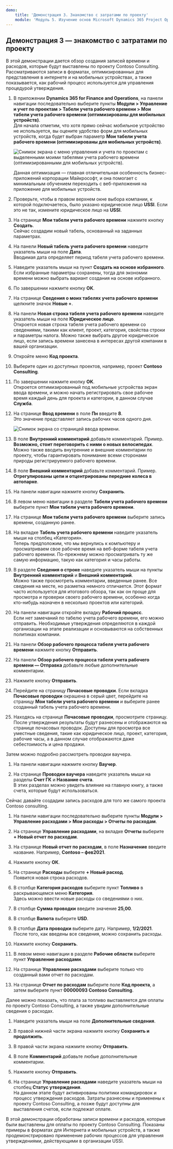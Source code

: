 ```yaml
---
demo:
    title: 'Демонстрация 3. Знакомство с затратами по проекту'
    module: 'Модуль 5. Изучение основ Microsoft Dynamics 365 Project Operations'
---
```


## Демонстрация 3 — знакомство с затратами по проекту

В этой демонстрации дается обзор создания записей времени и расходов, которые будут выставлены по проекту Contoso Consulting. Рассматриваются записи в форматах, оптимизированных для представления в интернете и на мобильных устройствах, а также показывается, как рабочий процесс используется для управления процедурой утверждения.

1. В приложении **Dynamics 365 for Finance and Operations**, на панели навигации последовательно выберите пункты **Модули > Управление и учет по проектам > Табели учета рабочего времени > Мои табели учета рабочего времени (оптимизированы для мобильных устройств)**.  
    Для начала отметим, что хотя прямо сейчас мобильное устройство не используется, вы оцените удобство форм для мобильных устройств, когда будет выбран параметр **Мои табели учета рабочего времени (оптимизированы для мобильных устройств)**.

    ![Снимок экрана с меню управления и учета по проектам с выделенными моими табелями учета рабочего времени (оптимизированными для мобильных устройств).](./media/projops_costs_1_select_my_timesheets.png)  

    Данная оптимизация — главная отличительная особенность бизнес-приложений корпорации Майкрософт, и она помогает с минимальным обучением переходить с веб-приложения на приложение для мобильных устройств.

1. Проверьте, чтобы в правом верхнем окне выбора компании, к которой подключаетесь, было указано юридическое лицо **USSI**. Если это не так, измените юридическое лицо на **USSI**.

1. На странице **Мои табели учета рабочего времени** нажмите кнопку **Создать**.  
    Сейчас создадим новый табель, основанный на заданных параметрах.

1. На панели **Новый табель учета рабочего времени** наведите указатель мыши на поле **Дата**.  
    Вводимая дата определяет период табеля учета рабочего времени.

1. Наведите указатель мыши на пункт **Создать на основе избранного**.  
    Если избранные параметры сохранены, тогда для экономии времени можно выбрать вариант создания на основе избранного.

1. По завершении нажмите кнопку **OK**.

1. На странице **Сведения о моих табелях учета рабочего времени** щелкните значок **Новые +**.

1. На панели **Новая строка табеля учета рабочего времени** наведите указатель мыши на поле **Юридическое лицо**.  
    Откроется новая строка табеля учета рабочего времени со сведениями, такими как клиент, проект, категория, свойства строки и параметры налога. Можно также выбрать другое юридическое лицо, если запись времени занесена в интересах другой компании в вашей организации.

1. Откройте меню **Код проекта**.

1. Выберите один из доступных проектов, например, проект **Contoso Consulting**.

1. По завершении нажмите кнопку **OK**.  
    Откроется оптимизированный под мобильные устройства экран ввода времени, и можно начать регистрировать свое рабочее время каждый день для проекта и категории, в данном случае **Служба**.

1. На странице **Ввод времени** в поле **Пн** введите **8**.  
    Это значение представляет запись рабочих часов одного дня.

    ![Снимок экрана со страницей ввода времени.](./media/projops_costs_2_mon_box.png)

1. В поле **Внутренний комментарий** добавьте комментарий. Пример. **Возможно, стоит переговорить с ними о новых велосипедах**.  
    Можно также вводить внутренние и внешние комментарии по проекту, чтобы гарантировать понимание всеми сторонами природы регистрируемого рабочего времени.

1. В поле **Внешний комментарий** добавьте комментарий. Пример. **Отрегулированы цепи и отцентрированы передние колеса в автопарке**.

1. На панели навигации нажмите кнопку **Сохранить**.

1. В левом меню навигации в разделе **Табели учета рабочего времени** выберите пункт **Мои табели учета рабочего времени**.

1. На странице **Мои табели учета рабочего времени** выберите запись времени, созданную ранее.

1. На вкладке **Табель учета рабочего времени** наведите указатель мыши на столбец «Категория».  
    Теперь предположим, что мы вернулись к компьютеру и просматриваем свое рабочее время на веб-форме табеля учета рабочего времени. По-прежнему можно просматривать ту же самую информацию, такую как категория и часы работы.

1. В разделе **Сведения о строке** наведите указатель мыши на пункты **Внутренний комментарий** и **Внешний комментарий**.  
    Можно также просмотреть комментарии, введенные ранее. Все сведения на месте, но разметка немного отличается. Этот формат часто используется для итогового обзора, так как он проще для просмотра и проверки своего рабочего времени, особенно когда кто-нибудь назначен в несколько проектов или категорий.

1. На панели навигации откройте вкладку **Рабочий процесс**.  
    Если нет замечаний по табелю учета рабочего времени, его можно отправить. Необходимые утверждения определяются в каждой организации на этапе реализации и основываются на собственных политиках компании.

1. На панели **Обзор рабочего процесса табеля учета рабочего времени** нажмите кнопку **Отправить**.

1. На панели **Обзор рабочего процесса табеля учета рабочего времени — Отправка** добавьте любые дополнительные комментарии.

1. Нажмите кнопку **Отправить**.

1. Перейдите на страницу **Почасовые проводки**. Если вкладка **Почасовые проводки** окрашена в серый цвет, перейдите на страницу **Мои табели учета рабочего времени** и выберите ранее созданный табель учета рабочего времени.

1. Находясь на странице **Почасовые проводки**, просмотрите страницу.  
    После утверждения результаты будут разнесены и отображаются на странице почасовых проводок. Доступны для просмотра все уместные сведения, такие как юридическое лицо, проект, категория, рабочие часы, а в данном случае отображаются даже себестоимость и цена продажи.  

Затем можно подробно рассмотреть проводки ваучера.

1. На панели навигации нажмите кнопку **Ваучер**.

1. На странице **Проводки ваучера** наведите указатель мыши на разделы **Счет ГК** и **Название счета**.  
    В этих разделах можно увидеть влияние на главную книгу, а также счета, которые будут использоваться.  

Сейчас давайте создадим запись расходов для того же самого проекта Contoso consulting.

1. На панели навигации последовательно выберите пункты **Модули > Управление расходами > Мои расходы > Отчеты по расходам**.

1. На странице **Управление расходами**, на вкладке **Отчеты** выберите **+ Новый отчет по расходам**.

1. На странице **Новый отчет по расходам**, в поле **Назначение** введите название. Например, **Contoso – фев2021**.

1. Нажмите кнопку **ОК**.

1. На странице **Расходы** выберите **+ Новый расход**.  
Появится новая строка расходов.

1. В столбце **Категория расходов** выберите пункт **Топливо** в раскрывающемся меню **Категория**.  
Здесь можно ввести новые расходы со сведениями о них.

1. В столбце **Сумма проводки** введите значение **25,00**.

1. В столбце **Валюта** выберите **USD**.

1. В столбце **Дата проводки** выберите дату. Например, **1/2/2021**.  
    После того, как введены все сведения, можно сохранить расходы.

1. Нажмите кнопку **Сохранить**.

1. В левом меню навигации в разделе **Рабочие области** выберите пункт **Управление расходами**.

1. На странице **Управление расходами** выберите только что созданный вами отчет по расходам.

1. На странице **Отчет по расходам** выберите поле **Код проекта**, а затем выберите пункт **00000093 Contoso Consulting**.  

Далее можно показать, что плата за топливо выставляется для оплаты по проекту Contoso Consulting, а также увидим дополнительные сведения о расходах.

1. Наведите указатель мыши на поле **Дополнительные сведения**.

1. В правой нижней части экрана нажмите кнопку **Сохранить и продолжить**.

1. В правой части экрана нажмите кнопку **Отправить**.

1. В поле **Комментарий** добавьте любые дополнительные комментарии.

1. Нажмите кнопку **Отправить**.

1. На странице **Управление расходами** наведите указатель мыши на столбец **Статус утверждения**.  
    На данном этапе будут активированы политики командировок и процесс утверждения расходов. Затраты разнесены и применены к проекту Contoso Consulting, а позже будут доступны для выставления счетов, если подлежат оплате.

В этой демонстрации обработаны записи времени и расходов, которые были выставлены для оплаты по проекту Contoso Consulting. Показаны примеры в форматах для Интернета и мобильных устройств, а также продемонстрировано применение рабочих процессов для управления утверждениями, действующими в организации USSI.
